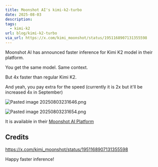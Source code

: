 ```yaml
---
title: Moonshot AI's kimi-k2-turbo
date: 2025-08-03
description: 
tags:
  - kimi-k2
url: blog/kimi-k2-turbo
via_url: https://x.com/kimi_moonshot/status/1951168907131355598
---
```

Moonshot AI has announced faster inference for Kimi K2 model in their platform.

You get the same model. Same context. 

But 4x faster than regular Kimi K2.

And yeah, you pay extra for the speed (currently it is 2x but it'll be increased 4x in September)

![Pasted image 20250803231646.png](https://images.nesin.io/f_auto,q_auto/qblog/AIEngineerGuide/images/2025-08/Pasted-image-20250803231646.png)

![Pasted image 20250803231654.png](https://images.nesin.io/f_auto,q_auto/qblog/AIEngineerGuide/images/2025-08/Pasted-image-20250803231654.png)

It is available in their [Moonshot AI Platform](https://platform.moonshot.ai)

## Credits
https://x.com/kimi_moonshot/status/1951168907131355598

Happy faster inference!
